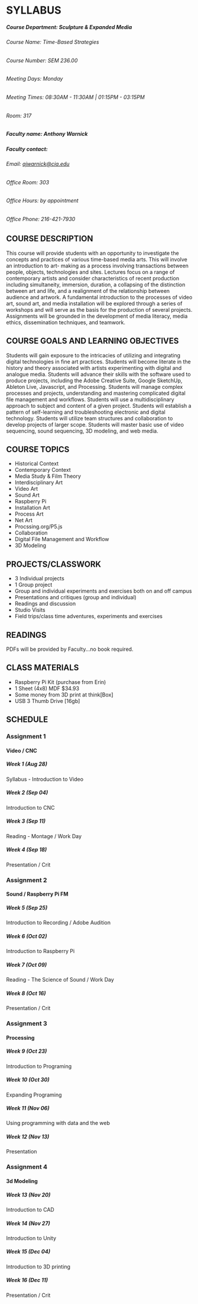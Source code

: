 # SYLLABUS
##### Course Department:  Sculpture & Expanded Media
###### Course Name:  Time-Based Strategies
###### Course Number:  SEM 236.00

###### Meeting Days:  Monday
###### Meeting Times:  08:30AM - 11:30AM | 01:15PM - 03:15PM
###### Room:  317

##### Faculty name:  Anthony Warnick
##### Faculty contact:
###### Email:  ajwarnick@cia.edu
###### Office Room:  303
###### Office Hours:  by appointment
###### Office Phone:  216-421-7930

## COURSE DESCRIPTION
This course will provide students with an opportunity to investigate the concepts and practices of various time-based media arts. This will involve an introduction to art- making as a process involving transactions between people, objects, technologies and sites. Lectures focus on a range of contemporary artists and consider characteristics of recent production including simultaneity, immersion, duration, a collapsing of the distinction between art and life, and a realignment of the relationship between audience and artwork. A fundamental introduction to the processes of video art, sound art, and media installation will be explored through a series of workshops and will serve as the basis for the production of several projects. Assignments will be grounded in the development of media literacy, media ethics, dissemination techniques, and teamwork.

## COURSE GOALS AND LEARNING OBJECTIVES
Students will gain exposure to the intricacies of utilizing and integrating digital technologies in fine art practices. Students will become literate in the history and theory associated with artists experimenting with digital and analogue media. Students will advance their skills with the software used to produce projects, including the Adobe Creative Suite, Google SketchUp, Ableton Live, Javascript, and Processing. Students will manage complex processes and projects, understanding and mastering complicated digital file management and workflows. Students will use a multidisciplinary approach to subject and content of a given project. Students will establish a pattern of self-learning and troubleshooting electronic and digital technology. Students will utilize team structures and collaboration to develop projects of larger scope. Students will master basic use of video sequencing, sound sequencing, 3D modeling, and web media.

## COURSE TOPICS
- Historical Context
- Contemporary Context
- Media Study & Film Theory
- Interdisciplinary Art
- Video Art
- Sound Art
- Raspberry Pi
- Installation Art
- Process Art
- Net Art
- Procssing.org/P5.js
- Collaboration
- Digital File Management and Workflow
- 3D Modeling

## PROJECTS/CLASSWORK
- 3 Individual projects
- 1 Group project
- Group and individual experiments and exercises both on and off campus
- Presentations and critiques (group and individual)
- Readings and discussion
- Studio Visits
- Field trips/class time adventures, experiments and exercises

## READINGS
PDFs will be provided by Faculty...no book required.

## CLASS MATERIALS
- Raspberry Pi Kit (purchase from Erin)
- 1 Sheet (4x8) MDF $34.93
- Some money from 3D print at think[Box]
- USB 3 Thumb Drive [16gb]


## SCHEDULE

### Assignment 1
#### Video / CNC
##### Week 1 (Aug 28)
Syllabus - Introduction to Video
##### Week 2 (Sep 04)
Introduction to CNC
##### Week 3 (Sep 11)
Reading - Montage / Work Day
##### Week 4 (Sep 18)
Presentation / Crit

### Assignment 2
#### Sound / Raspberry Pi FM
##### Week 5 (Sep 25)
Introduction to Recording / Adobe Audition
##### Week 6 (Oct 02)
Introduction to Raspberry Pi
##### Week 7 (Oct 09)
Reading - The Science of Sound / Work Day
##### Week 8 (Oct 16)
Presentation / Crit

### Assignment 3
#### Processing
##### Week 9 (Oct 23)  
Introduction to Programing
##### Week 10 (Oct 30)  
Expanding Programing
##### Week 11 (Nov 06)  
Using programming with data and the web
##### Week 12 (Nov 13)  
Presentation

### Assignment 4  
#### 3d Modeling  
##### Week 13 (Nov 20)  
Introduction to CAD
##### Week 14 (Nov 27)  
Introduction to Unity
##### Week 15 (Dec 04)  
Introduction to 3D printing
##### Week 16 (Dec 11)  
Presentation / Crit
